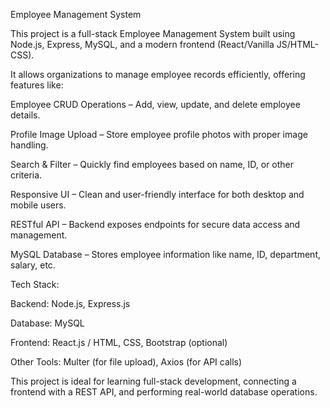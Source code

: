 Employee Management System

This project is a full-stack Employee Management System built using Node.js, Express, MySQL, and a modern frontend (React/Vanilla JS/HTML-CSS).

It allows organizations to manage employee records efficiently, offering features like:

Employee CRUD Operations – Add, view, update, and delete employee details.

Profile Image Upload – Store employee profile photos with proper image handling.

Search & Filter – Quickly find employees based on name, ID, or other criteria.

Responsive UI – Clean and user-friendly interface for both desktop and mobile users.

RESTful API – Backend exposes endpoints for secure data access and management.

MySQL Database – Stores employee information like name, ID, department, salary, etc.

Tech Stack:

Backend: Node.js, Express.js

Database: MySQL

Frontend: React.js / HTML, CSS, Bootstrap (optional)

Other Tools: Multer (for file upload), Axios (for API calls)

This project is ideal for learning full-stack development, connecting a frontend with a REST API, and performing real-world database operations.
